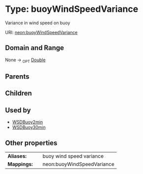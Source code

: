 
# Type: buoyWindSpeedVariance


Variance in wind speed on buoy

URI: [neon:buoyWindSpeedVariance](https://data.neonscience.org/buoyWindSpeedVariance)


## Domain and Range

None ->  <sub>OPT</sub> [Double](types/Double.md)

## Parents


## Children


## Used by

 * [WSDBuoy2min](WSDBuoy2min.md)
 * [WSDBuoy30min](WSDBuoy30min.md)

## Other properties

|  |  |  |
| --- | --- | --- |
| **Aliases:** | | buoy wind speed variance |
| **Mappings:** | | neon:buoyWindSpeedVariance |

